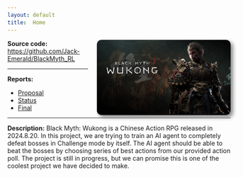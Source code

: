 ```yaml
---
layout: default
title:  Home
---
```


<img src="images/BMWK.jpeg" alt="Description" style="max-width:60%; height:auto; max-height:500px; display:block; float:right; margin-left:20px; border-radius:10px; box-shadow:5px 5px 10px gray;">

**Source code:** https://github.com/Jack-Emerald/BlackMyth_RL

---

**Reports:**

- [Proposal](proposal.html)
- [Status](status.html)
- [Final](final.html)

---

**Description:**
Black Myth: Wukong is a Chinese Action RPG released 
in 2024.8.20. In this project, we are trying to train an AI 
agent to completely defeat bosses in Challenge mode by itself.
The AI agent should be able to beat the bosses by choosing 
series of best actions from our provided action poll.
The project is still in progress, but we can promise this is 
one of the coolest project we have decided to make.
